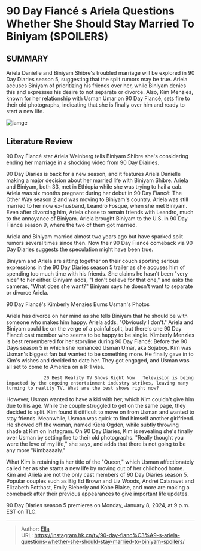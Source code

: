 # 90 Day Fiancé s Ariela Questions Whether She Should Stay Married To Biniyam (SPOILERS)


## SUMMARY 



  Ariela Danielle and Biniyam Shibre&#39;s troubled marriage will be explored in 90 Day Diaries season 5, suggesting that the split rumors may be true.   Ariela accuses Biniyam of prioritizing his friends over her, while Biniyam denies this and expresses his desire to not separate or divorce.   Also, Kim Menzies, known for her relationship with Usman Umar on 90 Day Fiancé, sets fire to their old photographs, indicating that she is finally over him and ready to start a new life.  

![iamge](https://static1.srcdn.com/wordpress/wp-content/uploads/2023/12/90-day-fianc-s-ariela-questions-whether-she-should-stay-married-to-biniyam-spoilers.jpg)

## Literature Review
90 Day Fiancé star Ariela Weinberg tells Biniyam Shibre she&#39;s considering ending her marriage in a shocking video from 90 Day Diairies.




90 Day Diaries is back for a new season, and it features Ariela Danielle making a major decision about her married life with Biniyam Shibre. Ariela and Biniyam, both 33, met in Ethiopia while she was trying to hail a cab. Ariela was six months pregnant during her debut in 90 Day Fiancé: The Other Way season 2 and was moving to Biniyam&#39;s country. Ariela was still married to her now ex-husband, Leandro Fosque, when she met Biniyam. Even after divorcing him, Ariela chose to remain friends with Leandro, much to the annoyance of Biniyam. Ariela brought Biniyam to the U.S. in 90 Day Fiancé season 9, where the two of them got married.




Ariela and Biniyam married almost two years ago but have sparked split rumors several times since then. Now their 90 Day Fiancé comeback via 90 Day Diaries suggests the speculation might have been true.


 

Biniyam and Ariela are sitting together on their couch sporting serious expressions in the 90 Day Diaries season 5 trailer as she accuses him of spending too much time with his friends. She claims he hasn&#39;t been &#34;very nice&#34; to her either. Biniyam adds, &#34;I don&#39;t believe for that one,&#34; and asks the cameras, &#34;What does she want?&#34; Biniyam says he doesn&#39;t want to separate or divorce Ariela.


 90 Day Fiancé&#39;s Kimberly Menzies Burns Usman&#39;s Photos 
          




Ariela has divorce on her mind as she tells Biniyam that he should be with someone who makes him happy. Ariela adds, &#34;Obviously I don&#39;t.&#34; Ariela and Biniyam could be on the verge of a painful split, but there&#39;s one 90 Day Fiancé cast member who seems to be happy to be single. Kimberly Menzies is best remembered for her storyline during 90 Day Fiancé: Before the 90 Days season 5 in which she romanced Usman Umar, aka Sojaboy. Kim was Usman&#39;s biggest fan but wanted to be something more. He finally gave in to Kim&#39;s wishes and decided to date her. They got engaged, and Usman was all set to come to America on a K-1 visa.

                  20 Best Reality TV Shows Right Now   Television is being impacted by the ongoing entertainment industry strikes, leaving many turning to reality TV. What are the best shows right now?    

However, Usman wanted to have a kid with her, which Kim couldn&#39;t give him due to his age. While the couple struggled to get on the same page, they decided to split. Kim found it difficult to move on from Usman and wanted to stay friends. Meanwhile, Usman was quick to find himself another girlfriend. He showed off the woman, named Kiera Ogden, while subtly throwing shade at Kim on Instagram. On 90 Day Diaries, Kim is revealing she&#39;s finally over Usman by setting fire to their old photographs. &#34;Really thought you were the love of my life,&#34; she says, and adds that there is not going to be any more &#34;Kimbaaaaly.&#34;




What Kim is retaining is her title of the &#34;Queen,&#34; which Usman affectionately called her as she starts a new life by moving out of her childhood home. Kim and Ariela are not the only cast members of 90 Day Diaries season 5. Popular couples such as Big Ed Brown and Liz Woods, Andrei Catsravet and Elizabeth Potthast, Emily Bieberly and Kobe Blaise, and more are making a comeback after their previous appearances to give important life updates.



90 Day Diaries season 5 premieres on Monday, January 8, 2024, at 9 p.m. EST on TLC.






---

> Author: [Ella](https://instagram.hk.cn/)  
> URL: https://instagram.hk.cn/tv/90-day-fianc%C3%A9-s-ariela-questions-whether-she-should-stay-married-to-biniyam-spoilers/  

